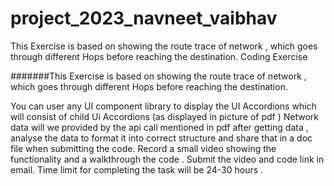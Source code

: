 # project_2023_navneet_vaibhav
This Exercise is based on showing the route trace of network , which goes through different Hops before reaching the destination.
Coding Exercise

#######This Exercise is based on showing the route trace of network , which goes through different Hops before reaching the destination.

You can user any UI component library to display the UI Accordions which will consist of child Ui Accordions
(as displayed in picture of pdf )
Network data will we provided by the api call mentioned in pdf after getting data , analyse the data to format it into correct structure and share that in a doc file when submitting the code.
Record a small video showing the functionality and a walkthrough the code .
Submit the video and code link in email.
Time limit for completing the task will be 24-30 hours .
